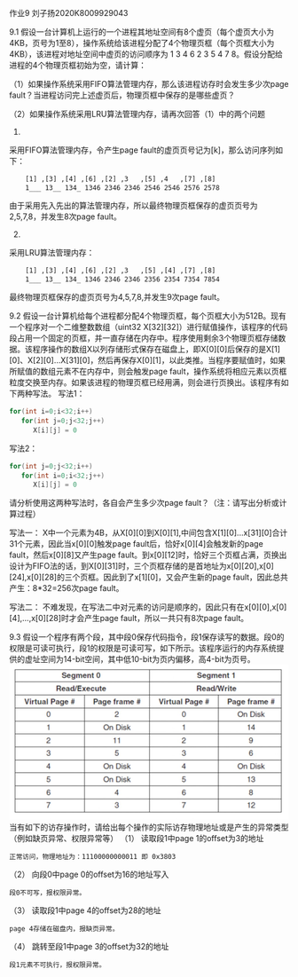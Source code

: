 作业9 刘子扬2020K8009929043

9.1 假设一台计算机上运行的一个进程其地址空间有8个虚页（每个虚页大小为4KB，页号为1至8），操作系统给该进程分配了4个物理页框（每个页框大小为4KB），该进程对地址空间中虚页的访问顺序为 1 3 4 6 2 3 5 4 7 8。假设分配给进程的4个物理页框初始为空，请计算：

（1）如果操作系统采用FIFO算法管理内存，那么该进程访存时会发生多少次page fault？当进程访问完上述虚页后，物理页框中保存的是哪些虚页？

（2）如果操作系统采用LRU算法管理内存，请再次回答（1）中的两个问题

1.
采用FIFO算法管理内存，令产生page fault的虚页页号记为[k]，那么访问序列如下：
```
    [1] ,[3] ,[4] ,[6] ,[2] ,3   ,[5] ,4   ,[7] ,[8]    
    1___ 13__ 134_ 1346 2346 2346 2546 2546 2576 2578    
```
由于采用先入先出的算法管理内存，所以最终物理页框保存的虚页页号为2,5,7,8，并发生8次page fault。

2.
采用LRU算法管理内存：
```
    [1] ,[3] ,[4] ,[6] ,[2] ,3   ,[5] ,[4] ,[7] ,[8]
    1___ 13__ 134_ 1346 2346 2346 2356 2354 7354 7854
```
最终物理页框保存的虚页页号为4,5,7,8,并发生9次page fault。

9.2 假设一台计算机给每个进程都分配4个物理页框，每个页框大小为512B。现有一个程序对一个二维整数数组（uint32 X[32][32]）进行赋值操作，该程序的代码段占用一个固定的页框，并一直存储在内存中。程序使用剩余3个物理页框存储数据。该程序操作的数组X以列存储形式保存在磁盘上，即X[0][0]后保存的是X[1][0]、X[2][0]…X[31][0]，然后再保存X[0][1]，以此类推。当程序要赋值时，如果所赋值的数组元素不在内存中，则会触发page fault，操作系统将相应元素以页框粒度交换至内存。如果该进程的物理页框已经用满，则会进行页换出。该程序有如下两种写法。
写法1：
```c
for(int i=0;i<32;i++)
   for(int j=0;j<32;j++)
      X[i][j] = 0
```
写法2：
```c
for(int j=0;j<32;i++)
   for(int i=0;i<32;j++)
      X[i][j] = 0
```      
请分析使用这两种写法时，各自会产生多少次page fault？（注：请写出分析或计算过程）

写法一：
    X中一个元素为4B，从X[0][0]到X[0][1],中间包含X[1][0]...x[31][0]合计31个元素，因此当x[0][0]触发page fault后，恰好x[0][4]会触发新的page fault，然后x[0][8]又产生page fault。到x[0][12]时，恰好三个页框占满，页换出设计为FIFO法的话，到X[0][31]时，三个页框存储的是首地址为x[0][20],x[0][24],x[0][28]的三个页框。因此到了x[1][0]，又会产生新的page fault，因此总共产生：8*32=256次page fault。

写法二：
    不难发现，在写法二中对元素的访问是顺序的，因此只有在x[0][0],x[0][4],...,x[0][28]时才会产生page fault，所以一共只有8次page fault。

9.3 假设一个程序有两个段，其中段0保存代码指令，段1保存读写的数据。段0的权限是可读可执行，段1的权限是可读可写，如下所示。该程序运行的内存系统提供的虚址空间为14-bit空间，其中低10-bit为页内偏移，高4-bit为页号。
![image](./%E5%9B%BE%E7%89%871.jpg)
当有如下的访存操作时，请给出每个操作的实际访存物理地址或是产生的异常类型（例如缺页异常、权限异常等）
（1）	读取段1中page 1的offset为3的地址

    正常访问，物理地址为：11100000000011 即 0x3803

（2）	向段0中page 0的offset为16的地址写入

    段0不可写，报权限异常。

（3）	读取段1中page 4的offset为28的地址

    page 4存储在磁盘内，报缺页异常。

（4）	跳转至段1中page 3的offset为32的地址

    段1元素不可执行，报权限异常。
